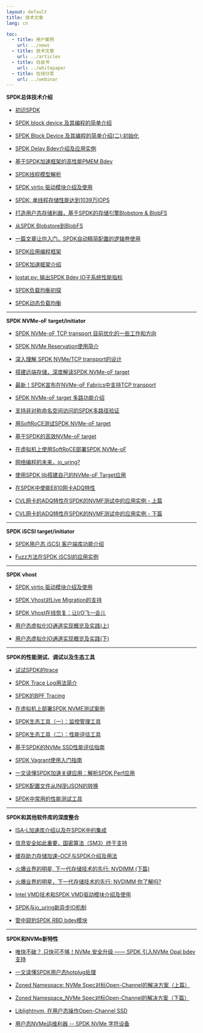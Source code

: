 ```yaml
---
layout: default
title: 技术文章
lang: cn

toc:
  - title: 用户案例
    url: ../news
  - title: 技术文章
    url: ../articles
  - title: 白皮书
    url: ../whitepaper
  - title: 在线分享
    url: ../webinar
---
```


**SPDK总体技术介绍**

* [初识SPDK](https://mp.weixin.qq.com/s?__biz=MzI3NDA4ODY4MA==&mid=2653338468&idx=1&sn=20f395a7e5e22bdee6cba9351d72ebae&chksm=f0cb4ce3c7bcc5f586a40cbeb5917146e95f7b5842da9fefbf6ddbc9705a4a3ed2773072f7b9&mpshare=1&scene=1&srcid=0516z8wJk6QLtfchhp3GITgg&sharer_sharetime=1652678609846&sharer_shareid=16362cd686fb4155d775401692935830&exportkey=Aw9i14ut1qFcTFEAJOQCGpY%3D&acctmode=0&pass_ticket=CHRad0UIoz8%2FSPboNOugxVHCcm1xuslbDDvwdEvYLiqRKwiMWxn%2B%2B5UW4IrjUmQ6&wx_header=0#rd)

* [SPDK block device 及其编程的简单介绍](https://mp.weixin.qq.com/s?__biz=MzI3NDA4ODY4MA==&mid=2653336658&idx=1&sn=6c81de4b2897fd78bfdabab9c1c316dd&chksm=f0cb43d5c7bccac3a531867010e43e32abe13c5f8607e61e458f19594402ae5974fd326f7960&token=1050568646&lang=zh_CN#rd)

* [SPDK Block Device 及其编程的简单介绍(二):初始化](https://mp.weixin.qq.com/s?__biz=MzI3NDA4ODY4MA==&mid=2653337067&idx=1&sn=9629dff3ee8ec3e6f70bd4a7dbe763cb&chksm=f0cb426cc7bccb7a3816b9888c547038113a173d4f3f4519fe9cf0f4bf18844074538bfa9781&token=468503366&lang=zh_CN#rd)

* [SPDK Delay Bdev介绍及应用实例](https://mp.weixin.qq.com/s?__biz=MzI3NDA4ODY4MA==&mid=2653338631&idx=1&sn=be869c38549ee3e0f6fcb4c9c7169367&chksm=f0cb4b80c7bcc29619fee03b27def72a6cc9b7b9d16066e57dd2acda234d2c3ec216bfbb4cca&mpshare=1&scene=1&srcid=05166r8YtcuKY5YZluH2I4JE&sharer_sharetime=1652678632034&sharer_shareid=16362cd686fb4155d775401692935830&exportkey=A1ZrvWPUCGw9cyHeraVQQz0%3D&acctmode=0&pass_ticket=CHRad0UIoz8%2FSPboNOugxVHCcm1xuslbDDvwdEvYLiqRKwiMWxn%2B%2B5UW4IrjUmQ6&wx_header=0#rd)

* [基于SPDK加速框架的高性能PMEM Bdev](https://mp.weixin.qq.com/s?__biz=MzI3NDA4ODY4MA==&mid=2653338257&idx=1&sn=d73454d2d31086ca34a8122eb60bd7ba&chksm=f0cb4d16c7bcc40035a3d5c84132346daf5f673315add75b3303dfc7d5783e58d0ee53788191&mpshare=1&scene=1&srcid=0516KXyPRRqbaTFfR3o2X3Vr&sharer_sharetime=1652678580442&sharer_shareid=16362cd686fb4155d775401692935830&exportkey=A0ooqUTjQi5j0Z7xBxCpISM%3D&acctmode=0&pass_ticket=CHRad0UIoz8%2FSPboNOugxVHCcm1xuslbDDvwdEvYLiqRKwiMWxn%2B%2B5UW4IrjUmQ6&wx_header=0#rd)

* [SPDK线程模型解析](https://mp.weixin.qq.com/s?__biz=MzI3NDA4ODY4MA==&mid=2653336301&idx=1&sn=893bceb88d7e775863ebc006e83f5532&chksm=f0cb456ac7bccc7cb720366f69941164e4e80cd5ceaef33bcbe16e7c761046aadc6e7137e4d7&token=1179202807&lang=zh_CN#rd)

* [SPDK virtio 驱动模块介绍及使用](https://mp.weixin.qq.com/s?__biz=MzI3NDA4ODY4MA==&mid=2653336450&idx=1&sn=3a15cf91138031bec34abac774a41506&chksm=f0cb4405c7bccd1306a867d817a7691243814d83d7cb7b43f0f5b6677112b78bcd6a0f8efeba&token=765211277&lang=zh_CN#rd)

* [SPDK: 单线程存储性能达到1039万IOPS](https://mp.weixin.qq.com/s?__biz=MzI3NDA4ODY4MA==&mid=2653335692&idx=1&sn=d76ec8f74b91759521fab28028d3989d&chksm=f0cb470bc7bcce1dd68e1710902763a0c331137453ba1458e86909f0612a4a6af3d534a3badb&token=155709156&lang=zh_CN#rd:)

* [打造用户态存储利器，基于SPDK的存储引擎Blobstore & BlobFS](https://mp.weixin.qq.com/s/jiS3jUNLeL0XzcljF8OhQA)

* [从SPDK Blobstore到BlobFS](https://mp.weixin.qq.com/s?__biz=MzI3NDA4ODY4MA==&mid=2653338658&idx=1&sn=7830690753ba3b95522c9bf5dd1411ce&chksm=f0cb4ba5c7bcc2b3fa4df9b5c6a39dbcdd8d26419adeebc087ac63c2c09fdf418588d7a47b59&exportkey=A2mZCP0OBzE6j8JBtzUQTBM%3D&acctmode=0&pass_ticket=gkNuBUcabkuy398EZ%2Fn44dkahwx5P9bUwD9RkWi%2FRvcd0QjuZ3rPuYVWxUrpBtLq&wx_header=0#rd)

* [一篇文章让你入门，SPDK自动精简配置的逻辑卷使用](https://mp.weixin.qq.com/s?__biz=MzI3NDA4ODY4MA==&mid=2653334755&idx=1&sn=65adf4f6db28513f30b450c2da0edf7d&chksm=f0cb5b64c7bcd272f4524575737af666c25f6efc9bef5151178bdc59ed5d76c0d85c731dc841&token=431082989&lang=zh_CN#rd)

* [SPDK应用编程框架](https://mp.weixin.qq.com/s?__biz=MzI3NDA4ODY4MA==&mid=2653334735&idx=1&sn=b81c263cffc74cf42338d2edda371d2c&chksm=f0cb5b48c7bcd25e83634357c9dc667f02499e348382e011bac20fbc13f442ac58a1e1799704&token=431082989&lang=zh_CN#rd)

* [SPDK加速框架介绍](https://mp.weixin.qq.com/s?__biz=MzI3NDA4ODY4MA==&mid=2653338017&idx=1&sn=160906234698b912c1ded4f3f02f5ae4&chksm=f0cb4e26c7bcc730397ad5d5960b4d79eb068c8a0f1b925011dd9f7b8fadc53a53fabc275e50&exportkey=A323MwZQp34snW8QpmY76sk%3D&pass_ticket=H6C1Cnqh76Sgtai%2FizQ89JxysFnMQG%2BxrCYau3eJvg83IpHMJBMwostZX%2BsJuDXp&wx_header=0#rd)

* [Iostat.py: 输出SPDK Bdev IO子系统性能指标](https://mp.weixin.qq.com/s?__biz=MzI3NDA4ODY4MA==&mid=2653337235&idx=1&sn=18a86c9413d15f64038ad1ceae97161a&chksm=f0cb4114c7bcc8022e30570724c8125ae138918305210efc743cb32c31991d323ee051f37d1e&scene=0&xtrack=1&exportkey=A%2BOXWr460PmNQKEuT3dAhvM%3D&pass_ticket=w%2BZq2BsgB7kRtHy74eCg%2Bg3OzQ1%2BagIyRNE8HTReHBBzgY%2BPoBJ2KHsJWJVus9X2&wx_header=0#rd)

* [SPDK负载均衡初探](https://mp.weixin.qq.com/s?__biz=MzI3NDA4ODY4MA==&mid=2653338036&idx=1&sn=56b40ba93e257a5b77d87aca90d6b413&chksm=f0cb4e33c7bcc7254750bdd5a579460bba0982d6556cee9e3f57be5fa455dc16a439be7ab3de&exportkey=A%2F4ItFW%2Fpwqx7ZPg0wWuTtQ%3D&pass_ticket=H6C1Cnqh76Sgtai%2FizQ89JxysFnMQG%2BxrCYau3eJvg83IpHMJBMwostZX%2BsJuDXp&wx_header=0#rd)

* [SPDK动态负载均衡](https://mp.weixin.qq.com/s?__biz=MzI3NDA4ODY4MA==&mid=2653338117&idx=1&sn=5c961367150caf1098c5052792812a86&chksm=f0cb4d82c7bcc494c2e447c08607c88dde5214307d7e8ec2667430abf7d642dcf43171d09d46&mpshare=1&scene=1&srcid=1015omCRzPu5tSKM20FoxvsX&sharer_sharetime=1634259644537&sharer_shareid=bce63ba0449f498eb13c109c5eaef06d&exportkey=A2BQRGlmpj0p6jZa6pMy8Io%3D&pass_ticket=H6C1Cnqh76Sgtai%2FizQ89JxysFnMQG%2BxrCYau3eJvg83IpHMJBMwostZX%2BsJuDXp&wx_header=0#rd)

******

**SPDK NVMe-oF target/initiator**

* [SPDK NVMe-oF TCP transport 目前优化的一些工作和方向](https://mp.weixin.qq.com/s?__biz=MzI3NDA4ODY4MA==&mid=2653336799&idx=1&sn=cfcfd3a2688e147bb3ea0e6ab4d31226&chksm=f0cb4358c7bcca4e67d4cbebfa6ad3eb5419c5c1daf21d1d122b7615be6c8c5a1347bea1a0a2&token=1050568646&lang=zh_CN#rd)

* [SPDK NVMe Reservation使用简介](https://mp.weixin.qq.com/s?__biz=MzI3NDA4ODY4MA==&mid=2653335852&idx=1&sn=5e08566473a1e2f14b9d1f697c4995cc&chksm=f0cb46abc7bccfbdc9aa982f87dc851a59c6bddb321f4d02f682549426226eca2ee1d973a32b&token=2145434935&lang=zh_CN#rd)

* [深入理解 SPDK NVMe/TCP transport的设计](https://mp.weixin.qq.com/s?__biz=MzI3NDA4ODY4MA==&mid=2653335525&idx=1&sn=d4dc96bd800161e8a222279ca8396570&chksm=f0cb5862c7bcd1741bfbe1ee4c96dd200491f9c0c4d6a41a8299e0adf289f9a102b6780cd86f&token=1477511457&lang=zh_CN#rd)

* [搭建远端存储，深度解读SPDK NVMe-oF target](https://mp.weixin.qq.com/s/ohPaxAwmhGtuQQWz--J6WA)

* [最新！SPDK宣布在NVMe-oF Fabrics中支持TCP transport](https://mp.weixin.qq.com/s?__biz=MzI3NDA4ODY4MA==&mid=2653335028&idx=1&sn=7dccf7eef694b974ab841d136b265cde&chksm=f0cb5a73c7bcd365f9d1cece44630c11dda3d537a405f7f91359676f9c1e3fdb9e1ed9f550c9&token=431082989&lang=zh_CN#rd)

* [SPDK NVMe-oF target 多路功能介绍](https://mp.weixin.qq.com/s?__biz=MzI3NDA4ODY4MA==&mid=2653334954&idx=1&sn=7aa90dc8d2660b211cd353118570c8b6&chksm=f0cb5a2dc7bcd33b3dabcf17d2afbdd6c02597f48cbf64ce1f5144720061deff8d6e1d0ed44a&token=431082989&lang=zh_CN#rd)

* [支持非对称命名空间访问的SPDK多路径验证](https://mp.weixin.qq.com/s?__biz=MzI3NDA4ODY4MA==&mid=2653338599&idx=1&sn=8c9fde9fc979e3dcacf8923d5aa1bc5e&chksm=f0cb4c60c7bcc576032dbb64ff9d31a5c761b9b1850e01d7047f54f292bf589147ffe55aef7b&mpshare=1&scene=1&srcid=0516YOjlTdHput7SudpIKiCI&sharer_sharetime=1652678624881&sharer_shareid=16362cd686fb4155d775401692935830&exportkey=A9Mq3XCF0kHE4g66QTdlxos%3D&acctmode=0&pass_ticket=CHRad0UIoz8%2FSPboNOugxVHCcm1xuslbDDvwdEvYLiqRKwiMWxn%2B%2B5UW4IrjUmQ6&wx_header=0#rd)

* [用SoftRoCE测试SPDK NVMe-oF target](https://mp.weixin.qq.com/s?__biz=MzI3NDA4ODY4MA==&mid=2653334844&idx=1&sn=96383bab414ad4e6454c7d98707dc611&chksm=f0cb5abbc7bcd3adf9137b3dd444b5a2f50fcf55ad44cc6a5a8f7fd79f14aebfe954e148c97c&token=431082989&lang=zh_CN#rd)

* [基于SPDK的高效NVMe-oF target](https://mp.weixin.qq.com/s?__biz=MzI3NDA4ODY4MA==&mid=2653334751&idx=1&sn=eb13c596b3e938a093ef9dccc716dd97&chksm=f0cb5b58c7bcd24ee2c9a9d0a648f1dae83ab52d5449291af41655bc485be56f382809975aa7&token=431082989&lang=zh_CN#rd)

* [在虚拟机上使用SoftRoCE部署SPDK NVMe-oF](https://mp.weixin.qq.com/s?__biz=MzI3NDA4ODY4MA==&mid=2653334915&idx=1&sn=196ca1105b9da3b3358caa1d09f0f41f&chksm=f0cb5a04c7bcd31249703bc6ca703133cfb6d58283e4d0c3b00bf4ed4793a5f9f1cae57fda54&token=431082989&lang=zh_CN#rd)

* [网络编程的未来，io_uring?](https://mp.weixin.qq.com/s?__biz=MzI3NDA4ODY4MA==&mid=2653337201&idx=1&sn=4a4c1473fafe002255faac5a9096d523&chksm=f0cb41f6c7bcc8e04aaee729055b4221fcac8ab2136e2c8a22d4b40469e7e1c2414eb5f47041&token=468503366&lang=zh_CN#rd)

* [使用SPDK lib搭建自己的NVMe-oF Target应用](https://mp.weixin.qq.com/s?__biz=MzI3NDA4ODY4MA==&mid=2653337267&idx=1&sn=6769c98e5a2a54222f876cb3e1a90b16&chksm=f0cb4134c7bcc822d52d949f8854f8a6f222cfeb415ea900af95ace800ee3d5adb463efdc49c&scene=0&xtrack=1&exportkey=AxWC0d%2FlABMRAA7rB8HbVlU%3D&pass_ticket=w%2BZq2BsgB7kRtHy74eCg%2Bg3OzQ1%2BagIyRNE8HTReHBBzgY%2BPoBJ2KHsJWJVus9X2&wx_header=0#rd)

* [在SPDK中使能E810网卡ADQ特性](https://mp.weixin.qq.com/s?__biz=MzI3NDA4ODY4MA==&mid=2653337354&idx=1&sn=2bccc7b8681f5bde5a9e82b58d9f7e35&chksm=f0cb408dc7bcc99b37d4d77cd572de5c3ff092a4c0cb80766e3841050bec620c298d710842c0&scene=0&xtrack=1&exportkey=Aw4ff5FCzsijjG81i0a45J4%3D&pass_ticket=w%2BZq2BsgB7kRtHy74eCg%2Bg3OzQ1%2BagIyRNE8HTReHBBzgY%2BPoBJ2KHsJWJVus9X2&wx_header=0#rd)

* [CVL网卡的ADQ特性在SPDK的NVMF测试中的应用实例 - 上篇](https://mp.weixin.qq.com/s?__biz=MzI3NDA4ODY4MA==&mid=2653337411&idx=1&sn=2c20d7e6be1e491e88453b35d664948c&chksm=f0cb40c4c7bcc9d2ebbe09f7f8762bc9194dae52a142d906e5d2382300d271ccca7b34dbc1d6&scene=0&xtrack=1&exportkey=A%2FEW6XpPuT0yaN4hynZT2fo%3D&pass_ticket=w%2BZq2BsgB7kRtHy74eCg%2Bg3OzQ1%2BagIyRNE8HTReHBBzgY%2BPoBJ2KHsJWJVus9X2&wx_header=0#rd)

* [CVL网卡的ADQ特性在SPDK的NVMF测试中的应用实例 - 下篇](https://mp.weixin.qq.com/s?__biz=MzI3NDA4ODY4MA==&mid=2653337412&idx=1&sn=43d8e1579060c01a6ae885024a5d8b57&chksm=f0cb40c3c7bcc9d51385952f678a05a073af44fef3c2d80b31840f8fb5c367dd03e6a21be569&scene=0&xtrack=1&exportkey=A3ZNSgaNVrFI2XJD7u7AS04%3D&pass_ticket=vkau%2B%2F%2BpF2ANWH%2F%2B7AW%2B%2FZTZ49cBSWbTMZ7QKXhjW7wagOPKKr5iX9iRZYrUd8Ld&wx_header=0#rd)

******

**SPDK iSCSI target/initiator**

* [SPDK用户态 iSCSI 客户端库功能介绍](https://mp.weixin.qq.com/s/RHisv2B_9f6Ql5_7iKa_Yw)

* [Fuzz方法在SPDK iSCSI的应用实例](https://mp.weixin.qq.com/s?__biz=MzI3NDA4ODY4MA==&mid=2653337187&idx=1&sn=40504e53764a47cdb7088392de613ab3&chksm=f0cb41e4c7bcc8f2584d8dad76e08183578829e2e43a20a4a061340f2e3cb717b84c4a9b077a&token=468503366&lang=zh_CN#rd)

******

**SPDK vhost**

* [SPDK virtio 驱动模块介绍及使用](https://mp.weixin.qq.com/s?__biz=MzI3NDA4ODY4MA==&mid=2653336450&idx=1&sn=3a15cf91138031bec34abac774a41506&chksm=f0cb4405c7bccd1306a867d817a7691243814d83d7cb7b43f0f5b6677112b78bcd6a0f8efeba&token=1050568646&lang=zh_CN#rd)

* [SPDK Vhost对Live Migration的支持](https://mp.weixin.qq.com/s?__biz=MzI3NDA4ODY4MA==&mid=2653334939&idx=1&sn=012fb74c571aed8093a5a17a38381f8d&chksm=f0cb5a1cc7bcd30a869d87df0e6e7efe2491ec4f3c62eff6d028961e9c6d41d056f00c47c6f9&token=431082989&lang=zh_CN#rd)

* [SPDK Vhost在线恢复：让I/O飞一会儿](https://mp.weixin.qq.com/s?__biz=MzI3NDA4ODY4MA==&mid=2653336929&idx=1&sn=0fba4d1922daeeb1da9c1df2d08aca7b&chksm=f0cb42e6c7bccbf0b724f7fe0fb5bf6c1dea4235bb49adc55b5134907d33a4c93dbec5ba1d03&token=468503366&lang=zh_CN#rd)

* [用户态虚拟化IO通道实现概览及实践(上)](https://mp.weixin.qq.com/s?__biz=MzI3NDA4ODY4MA==&mid=2653338679&idx=1&sn=76191140dcbaf2e513159e6a85106e86&chksm=f0cb4bb0c7bcc2a695e1fbf1e60f16e652b71b9cd1d290e02a2013960343d9d989956e40e2a3&exportkey=A3Gt11jUsyB3d5s4jOC1rdU%3D&acctmode=0&pass_ticket=gkNuBUcabkuy398EZ%2Fn44dkahwx5P9bUwD9RkWi%2FRvcd0QjuZ3rPuYVWxUrpBtLq&wx_header=0#rd)

* [用户态虚拟化IO通道实现概览及实践(下)](https://mp.weixin.qq.com/s?__biz=MzI3NDA4ODY4MA==&mid=2653338707&idx=1&sn=de97572315fe3cf03fbc68785d19501c&chksm=f0cb4bd4c7bcc2c2f8f330f2a85097d86ba2f589f2f62447f7ac1ae2693da30dd7c21df909a4&exportkey=A%2F6tgR0%2BNSkRbev4WagSAaU%3D&acctmode=0&pass_ticket=gkNuBUcabkuy398EZ%2Fn44dkahwx5P9bUwD9RkWi%2FRvcd0QjuZ3rPuYVWxUrpBtLq&wx_header=0#rd)

******

**SPDK的性能测试、调试以及生态工具**

* [试试SPDK的trace](https://mp.weixin.qq.com/s?__biz=MzI3NDA4ODY4MA==&mid=2653336410&idx=1&sn=cbbb7a0e19b3322e16c3592959d1ec55&chksm=f0cb44ddc7bccdcbc45664d5c7dd63ef859c7871bd5867a2745b697280d36e84cb2dc61573f1&token=1179202807&lang=zh_CN#rd)

* [SPDK Trace Log用法简介](https://mp.weixin.qq.com/s?__biz=MzI3NDA4ODY4MA==&mid=2653338377&idx=1&sn=e267c120af4fe661f2f7a306c163afda&chksm=f0cb4c8ec7bcc598225b43aac7366f80ef7f2738f3664790a6b2830a31913a5f568b5e61618c&mpshare=1&scene=1&srcid=0516NObW2EwV1QgVN8QOGSOr&sharer_sharetime=1652678596334&sharer_shareid=16362cd686fb4155d775401692935830&exportkey=A5TovvkIgptMwJKfMYFgxxk%3D&acctmode=0&pass_ticket=CHRad0UIoz8%2FSPboNOugxVHCcm1xuslbDDvwdEvYLiqRKwiMWxn%2B%2B5UW4IrjUmQ6&wx_header=0#rd)

* [SPDK的BPF Tracing](https://mp.weixin.qq.com/s?__biz=MzI3NDA4ODY4MA==&mid=2653338225&idx=1&sn=9205b9612bf372be0cb26502f6d9c958&chksm=f0cb4df6c7bcc4e06996f3d7390733fc4a2a04bdb2ddebea1fe70a05526346b1de4b138f25e5&mpshare=1&scene=1&srcid=0516rsNcutXxHzEzTVNL1ncU&sharer_sharetime=1652678567698&sharer_shareid=16362cd686fb4155d775401692935830&exportkey=A3V5sSkXSC5w4WHhssezLJw%3D&acctmode=0&pass_ticket=CHRad0UIoz8%2FSPboNOugxVHCcm1xuslbDDvwdEvYLiqRKwiMWxn%2B%2B5UW4IrjUmQ6&wx_header=0#rd)

* [在虚拟机上部署SPDK NVME测试案例](https://mp.weixin.qq.com/s?__biz=MzI3NDA4ODY4MA==&mid=2653336075&idx=1&sn=13c658b8c727ac730c8911088d680f20&chksm=f0cb458cc7bccc9ad4f3cd1c660e33a971a2419b683d79869769713c737da64f5d74181c1e6d&token=186149208&lang=zh_CN#rd)

* [SPDK生态工具（一）：监控管理工具](https://mp.weixin.qq.com/s?__biz=MzI3NDA4ODY4MA==&mid=2653334766&idx=1&sn=dd332cc2549231b4e6998937b20de705&chksm=f0cb5b69c7bcd27f1ee55cf7c9c324f44f366d7fabf07e27eb00ecc3e94edb206ed1a7e2e2a1&token=431082989&lang=zh_CN#rd)

* [SPDK生态工具（二）：性能评估工具](https://mp.weixin.qq.com/s?__biz=MzI3NDA4ODY4MA==&mid=2653334791&idx=1&sn=ff411ed6f53524851c0ab76fb11b2858&chksm=f0cb5a80c7bcd396557501eb33ed83fff0a943f93d53f8eb7b766625958958b220cf6b97b7f5&token=431082989&lang=zh_CN#rd)

* [基于SPDK的NVMe SSD性能评估指南](https://mp.weixin.qq.com/s?__biz=MzI3NDA4ODY4MA==&mid=2653334990&idx=1&sn=2b8cc25a6271e96ad0499fa805d34404&chksm=f0cb5a49c7bcd35f0f52da024484769b75be2aefc96de5f8b4ec0266c60fe8c0a8c175331c4f&token=431082989&lang=zh_CN#rd)

* [SPDK Vagrant使用入门指南](https://mp.weixin.qq.com/s?__biz=MzI3NDA4ODY4MA==&mid=2653334821&idx=1&sn=b1032c8960cc66cbee77ed19f70a18af&chksm=f0cb5aa2c7bcd3b4db8389a1ced9d7e0493a868781fe29b26a8f69efa0a3f52e24a925691c86&token=431082989&lang=zh_CN#rd)

* [一文读懂SPDK加速关键应用：解析SPDK Perf应用](https://mp.weixin.qq.com/s?__biz=MzI3NDA4ODY4MA==&mid=2653335061&idx=1&sn=8c2bb8b1bf7d95d7ab3c0cf81bea0136&chksm=f0cb5992c7bcd084c6d1704e26033b7510b4986593b91a45743df2aea39596813511fa4b70ac&token=431082989&lang=zh_CN#rd)

* [SPDK配置文件从INI到JSON的转换](https://mp.weixin.qq.com/s?__biz=MzI3NDA4ODY4MA==&mid=2653337483&idx=1&sn=229777e0455d1da1d5e1350fd7706f8b&chksm=f0cb400cc7bcc91a5f30529def1e7ec35d7ba35d8db7929fce9766780e989725d8cb4f8d40c5&scene=0&xtrack=1&exportkey=A0WVwxrr8sF%2BvUzgPioT0Z8%3D&pass_ticket=Yqc82YTsvhRYO%2F9LVG0fQnlhT4AQex%2BS%2BcfddHU25xFgtLVwCovG%2BHck3uYODoz7&wx_header=0#rd)

* [SPDK中常用的性能测试工具](https://mp.weixin.qq.com/s?__biz=MzI3NDA4ODY4MA==&mid=2653337823&idx=1&sn=815db74da9e0d5ca0309c0f1a12514f1&chksm=f0cb4f58c7bcc64e5b673b0330d89de71718dae1b2a41fc48f51033bc64563636bf08fb4502e&scene=0&xtrack=1&exportkey=Ay8l1i5XWgGDJcPchM1ZWhk%3D&pass_ticket=H6C1Cnqh76Sgtai%2FizQ89JxysFnMQG%2BxrCYau3eJvg83IpHMJBMwostZX%2BsJuDXp&wx_header=0#rd)

******

**SPDK和其他软件库的深度整合**

* [ISA-L加速库介绍以及在SPDK中的集成](https://mp.weixin.qq.com/s?__biz=MzI3NDA4ODY4MA==&mid=2653337450&idx=1&sn=fc4068ff5a2bd1378e6dd5a7a16c5fe6&chksm=f0cb40edc7bcc9fbc60e1da33ce7399143386a9d961ffa8f37be611adefbbcf0bd94281f404c&scene=0&xtrack=1&exportkey=A%2BxfIgS5m403pOrcBN5xNEw%3D&pass_ticket=Yqc82YTsvhRYO%2F9LVG0fQnlhT4AQex%2BS%2BcfddHU25xFgtLVwCovG%2BHck3uYODoz7&wx_header=0#rd)

* [信息安全如此重要，国密算法（SM3）终于支持](https://mp.weixin.qq.com/s?__biz=MzI3NDA4ODY4MA==&mid=2653336190&idx=1&sn=c564135f2135d128d5ee04dccdd3180c&chksm=f0cb45f9c7bcccefcfa3663a7cb412d54ed3a82ab18de896ea579ed17e3af64c8e8a0d642001&token=1179202807&lang=zh_CN#rd)

* [缓存助力存储加速–OCF与SPDK介绍及用法](https://mp.weixin.qq.com/s?__biz=MzI3NDA4ODY4MA==&mid=2653335424&idx=1&sn=0f4dfc6c884cea4780c016902dab59e8&chksm=f0cb5807c7bcd111a815ded1bab1dd8260167c59eab71ba729e27ec1f76b266e23b5f1a08bf2&token=1477511457&lang=zh_CN#rd)

* [火爆业界的明星, 下一代存储技术的先行: NVDIMM (下篇)](https://mp.weixin.qq.com/s?__biz=MzI3NDA4ODY4MA==&mid=2653335297&idx=1&sn=15a97636a9789a0e804847c398de7ae6&pass_ticket=6pPQwgtuLLkHv4fBlZcTWzepH4S%2FWbUWUxESD8lfM6BTwdPB7U%2FMlij2UeHFvzDB)

* [火爆业界的明星，下一代存储技术的先行: NVDIMM 你了解吗?](https://mp.weixin.qq.com/s?__biz=MzI3NDA4ODY4MA==&mid=2653335049&idx=1&sn=e3523d28b4e3d79c5584c20d04432e24&pass_ticket=6pPQwgtuLLkHv4fBlZcTWzepH4S%2FWbUWUxESD8lfM6BTwdPB7U%2FMlij2UeHFvzDB)

* [Intel VMD技术和SPDK VMD驱动模块介绍及使用](https://mp.weixin.qq.com/s?__biz=MzI3NDA4ODY4MA==&mid=2653336956&idx=1&sn=3fd65203018991b1c2d06f57cad1bf8d&chksm=f0cb42fbc7bccbedd59ab5b60918fcde64c2e306c89926956a9b525c80ad977ae1fe9b078a7f&token=468503366&lang=zh_CN#rd)

* [SPDK与io_uring新异步IO机制](https://mp.weixin.qq.com/s?__biz=MzI3NDA4ODY4MA==&mid=2653337255&idx=1&sn=ac3c6a2e5da26c740897cdd5b5853613&chksm=f0cb4120c7bcc836236a5e5ed5c527e77402f530214a271bde779b1e13bc962b4b55959f84ea&scene=0&xtrack=1&exportkey=A6M3uH7ELEkd9xZgxwA%2FqrA%3D&pass_ticket=w%2BZq2BsgB7kRtHy74eCg%2Bg3OzQ1%2BagIyRNE8HTReHBBzgY%2BPoBJ2KHsJWJVus9X2&wx_header=0#rd)

* [管中窥豹SPDK RBD bdev模块](https://mp.weixin.qq.com/s?__biz=MzI3NDA4ODY4MA==&mid=2653337737&idx=1&sn=4cae3aaf866e55da3b9a986c2147ae76&chksm=f0cb4f0ec7bcc6187c6594ee3cd79c001fe9e1697b80bacb7ba78d0620b9c2296cd68b530a0f&scene=0&xtrack=1&exportkey=A1lokdMubQCTFwj4YPJjRGg%3D&pass_ticket=H6C1Cnqh76Sgtai%2FizQ89JxysFnMQG%2BxrCYau3eJvg83IpHMJBMwostZX%2BsJuDXp&wx_header=0#rd)

******

**SPDK和NVMe新特性**

* [唯快不破？ 只快可不够！NVMe 安全升级 —— SPDK 引入NVMe Opal bdev 支持](https://mp.weixin.qq.com/s?__biz=MzI3NDA4ODY4MA==&mid=2653336581&idx=1&sn=bb3ca69cee39576fe4c46c692d551060&chksm=f0cb4382c7bcca948e9ca458c7a036c8fe353916eb77b537ad69c10b6cde566a8c0d95607498&token=1050568646&lang=zh_CN#rd)

* [一文读懂SPDK用户态hotplug处理](https://mp.weixin.qq.com/s?__biz=MzI3NDA4ODY4MA==&mid=2653335398&idx=1&sn=a5576049b7386c21a3c5ebe55cc6d11f&chksm=f0cb58e1c7bcd1f72f25655be52ec26af4fb8066556e7602aa5a2ae7cdcdd1213a2ca6aaa8fe&token=533641352&lang=zh_CN#rd)

* [Zoned Namespace: NVMe Spec对标Open-Channel的解决方案（上篇）](https://mp.weixin.qq.com/s?__biz=MzI3NDA4ODY4MA==&mid=2653335330&idx=1&sn=db1821b20312a6a8ed627adf3c897eda&chksm=f0cb58a5c7bcd1b3e21fd4b0c1c57eb5981ae13d2624be9fa359c35f89b4182d69e9aa70bb1b&mpshare=1&scene=1&srcid=04100n8cVU4929zrWL7Ickmp&pass_ticket=I08wxcYqrorlEm9aY2xig3IeNMZGBl2nIICys%2BEBjYLRUYNzPhBPFQ%2FIe5HOO1dk#rd)

* [Zoned Namespace_NVMe Spec对标Open-Channel的解决方案（下篇）](https://mp.weixin.qq.com/s?__biz=MzI3NDA4ODY4MA==&mid=2653335343&idx=1&sn=94a07928e66b388c54b470d5551cf990&chksm=f0cb58a8c7bcd1beec8c85abfee9564a7f9be01e10011dacb870e2cd8d0ad2a8cb2d8889a177&mpshare=1&scene=1&srcid=&pass_ticket=I08wxcYqrorlEm9aY2xig3IeNMZGBl2nIICys%2BEBjYLRUYNzPhBPFQ%2FIe5HOO1dk#rd)

* [Liblightnvm, 在用户态操作Open-Channel SSD](https://mp.weixin.qq.com/s/wVfVhDvF8b0owlUxNjPLXw)

* [用户态NVMe运维利器 -- SPDK NVMe 字符设备](https://mp.weixin.qq.com/s?__biz=MzI3NDA4ODY4MA==&mid=2653336872&idx=1&sn=160bc5517d67c6e9900c54ba9ebab22d&chksm=f0cb42afc7bccbb9314c443d706f06161e38060f2bb82106c4a631081051e71761aa24389c50&token=468503366&lang=zh_CN#rd)
